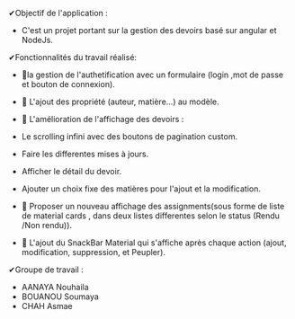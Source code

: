 ✔Objectif de l'application :

- C'est un projet portant sur  la gestion des devoirs basé sur angular et NodeJs.

✔Fonctionnalités du travail réalisé:
- 🥇la gestion de l'authetification avec  un formulaire  (login ,mot de passe et bouton de connexion).

- 🥇 L'ajout des propriété (auteur, matière...) au modèle.

- 🥇 L'amélioration de l'affichage des devoirs :
- Le scrolling infini avec des  boutons de pagination custom.
- Faire les differentes mises à jours.
- Afficher le détail du devoir.
- Ajouter un choix fixe des matières pour l'ajout et la modification.

- 🥇 Proposer un nouveau affichage des assignments(sous forme de liste de material cards , dans deux listes differentes selon le status (Rendu /Non rendu)).

- 🥇 L'ajout du SnackBar Material qui s'affiche après chaque action (ajout, modification, suppression, et Peupler).

✔Groupe de travail :
- AANAYA Nouhaila
- BOUANOU Soumaya
- CHAH Asmae
